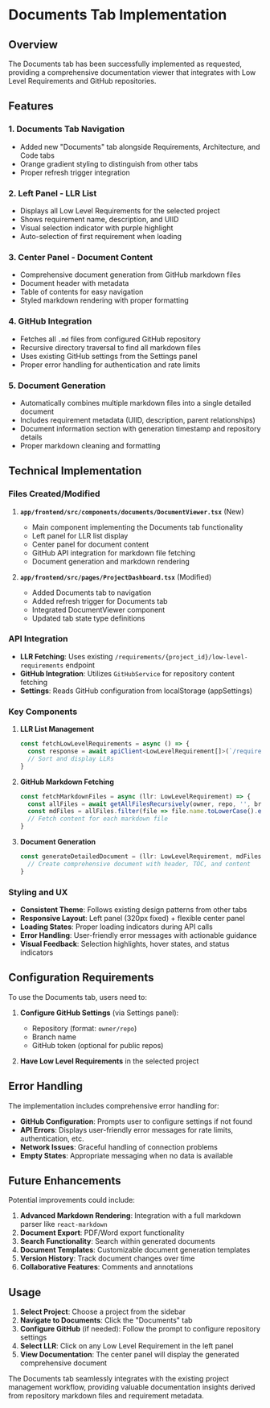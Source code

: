 # Documents Tab Implementation

## Overview

The Documents tab has been successfully implemented as requested, providing a comprehensive documentation viewer that integrates with Low Level Requirements and GitHub repositories.

## Features

### 1. **Documents Tab Navigation**
- Added new "Documents" tab alongside Requirements, Architecture, and Code tabs
- Orange gradient styling to distinguish from other tabs
- Proper refresh trigger integration

### 2. **Left Panel - LLR List**
- Displays all Low Level Requirements for the selected project
- Shows requirement name, description, and UIID
- Visual selection indicator with purple highlight
- Auto-selection of first requirement when loading

### 3. **Center Panel - Document Content**
- Comprehensive document generation from GitHub markdown files
- Document header with metadata
- Table of contents for easy navigation
- Styled markdown rendering with proper formatting

### 4. **GitHub Integration**
- Fetches all `.md` files from configured GitHub repository
- Recursive directory traversal to find all markdown files
- Uses existing GitHub settings from the Settings panel
- Proper error handling for authentication and rate limits

### 5. **Document Generation**
- Automatically combines multiple markdown files into a single detailed document
- Includes requirement metadata (UIID, description, parent relationships)
- Document information section with generation timestamp and repository details
- Proper markdown cleaning and formatting

## Technical Implementation

### Files Created/Modified

1. **`app/frontend/src/components/documents/DocumentViewer.tsx`** (New)
   - Main component implementing the Documents tab functionality
   - Left panel for LLR list display
   - Center panel for document content
   - GitHub API integration for markdown file fetching
   - Document generation and markdown rendering

2. **`app/frontend/src/pages/ProjectDashboard.tsx`** (Modified)
   - Added Documents tab to navigation
   - Added refresh trigger for Documents tab
   - Integrated DocumentViewer component
   - Updated tab state type definitions

### API Integration

- **LLR Fetching**: Uses existing `/requirements/{project_id}/low-level-requirements` endpoint
- **GitHub Integration**: Utilizes `GitHubService` for repository content fetching
- **Settings**: Reads GitHub configuration from localStorage (appSettings)

### Key Components

1. **LLR List Management**
   ```typescript
   const fetchLowLevelRequirements = async () => {
     const response = await apiClient<LowLevelRequirement[]>(`/requirements/${projectId}/low-level-requirements`);
     // Sort and display LLRs
   }
   ```

2. **GitHub Markdown Fetching**
   ```typescript
   const fetchMarkdownFiles = async (llr: LowLevelRequirement) => {
     const allFiles = await getAllFilesRecursively(owner, repo, '', branch);
     const mdFiles = allFiles.filter(file => file.name.toLowerCase().endsWith('.md'));
     // Fetch content for each markdown file
   }
   ```

3. **Document Generation**
   ```typescript
   const generateDetailedDocument = (llr: LowLevelRequirement, mdFiles: MarkdownFile[]) => {
     // Create comprehensive document with header, TOC, and content
   }
   ```

### Styling and UX

- **Consistent Theme**: Follows existing design patterns from other tabs
- **Responsive Layout**: Left panel (320px fixed) + flexible center panel
- **Loading States**: Proper loading indicators during API calls
- **Error Handling**: User-friendly error messages with actionable guidance
- **Visual Feedback**: Selection highlights, hover states, and status indicators

## Configuration Requirements

To use the Documents tab, users need to:

1. **Configure GitHub Settings** (via Settings panel):
   - Repository (format: `owner/repo`)
   - Branch name
   - GitHub token (optional for public repos)

2. **Have Low Level Requirements** in the selected project

## Error Handling

The implementation includes comprehensive error handling for:

- **GitHub Configuration**: Prompts user to configure settings if not found
- **API Errors**: Displays user-friendly error messages for rate limits, authentication, etc.
- **Network Issues**: Graceful handling of connection problems
- **Empty States**: Appropriate messaging when no data is available

## Future Enhancements

Potential improvements could include:

1. **Advanced Markdown Rendering**: Integration with a full markdown parser like `react-markdown`
2. **Document Export**: PDF/Word export functionality
3. **Search Functionality**: Search within generated documents
4. **Document Templates**: Customizable document generation templates
5. **Version History**: Track document changes over time
6. **Collaborative Features**: Comments and annotations

## Usage

1. **Select Project**: Choose a project from the sidebar
2. **Navigate to Documents**: Click the "Documents" tab
3. **Configure GitHub** (if needed): Follow the prompt to configure repository settings
4. **Select LLR**: Click on any Low Level Requirement in the left panel
5. **View Documentation**: The center panel will display the generated comprehensive document

The Documents tab seamlessly integrates with the existing project management workflow, providing valuable documentation insights derived from repository markdown files and requirement metadata.
